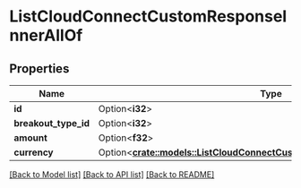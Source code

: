 # ListCloudConnectCustomResponseInnerAllOf

## Properties

Name | Type | Description | Notes
------------ | ------------- | ------------- | -------------
**id** | Option<**i32**> |  | [optional]
**breakout_type_id** | Option<**i32**> |  | [optional]
**amount** | Option<**f32**> |  | [optional]
**currency** | Option<[**crate::models::ListCloudConnectCustomResponseInnerAllOfCurrency**](ListCloudConnectCustomResponse_inner_allOf_currency.md)> |  | [optional]

[[Back to Model list]](../README.md#documentation-for-models) [[Back to API list]](../README.md#documentation-for-api-endpoints) [[Back to README]](../README.md)


